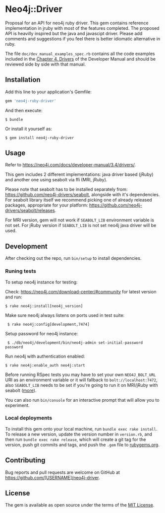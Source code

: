# Neo4j::Driver

Proposal for an API for neo4j ruby driver. This gem contains reference implementation in jruby with most of the features
completed.
The proposed API is heavilly inspired but the java and javascipt driver. Please add comments and suggestions if you feel there 
is better idiomatic alternative in ruby.

The file `doc/dev_manual_examples_spec.rb` contains all the code examples included in the 
[Chapter 4. Drivers][https://neo4j.com/docs/developer-manual/3.4/drivers/] of the Developer Manual and should be 
reviewed side by side with that manual.

## Installation

Add this line to your application's Gemfile:

```ruby
gem 'neo4j-ruby-driver'
```

And then execute:

    $ bundle

Or install it yourself as:

    $ gem install neo4j-ruby-driver

## Usage

Refer to https://neo4j.com/docs/developer-manual/3.4/drivers/.

This gem includes 2 different implementations: java driver based (jRuby) and another one using seabolt via ffi (MRI, jRuby).
     
Please note that seabolt has to be installed separately from: https://github.com/neo4j-drivers/seabolt, alongside with it's dependencies.
For seabolt library itself we recommend picking one of already released packages, appropriate for your platform: https://github.com/neo4j-drivers/seabolt/releases.     

For MRI version, gem will not work if `SEABOLT_LIB` environment variable is not set. 
For jRuby version if `SEABOLT_LIB` is not set neo4j java driver will be used.

## Development

After checking out the repo, run `bin/setup` to install dependencies. 

### Runing tests
To setup neo4j instance for testing:

Check: https://neo4j.com/download-center/#community for latest version and run:
   
    $ rake neo4j:install[neo4j_version]
    
Make sure neo4j always listens on ports used in test suite:    
    
     $ rake neo4j:config[development,7474]
     
Setup password for neo4j instance:     
     
     $ ./db/neo4j/development/bin/neo4j-admin set-initial-password password
     
Run neo4j with authentication enabled:
    
    $ rake neo4j:enable_auth neo4j:start     
    
Before running RSpec tests you may have to set your own `NEO4J_BOLT_URL` URI as an environment variable or it will
fallback to `bolt://localhost:7472`, also `SEABOLT_LIB` needs to be set if you're going to run it on MRI/jRuby with seabolt ([more](#usage)). 

You can also run `bin/console` for an interactive prompt that will allow you to experiment.

### Local deployments

To install this gem onto your local machine, run `bundle exec rake install`. To release a new version, update the version number in `version.rb`, and then run `bundle exec rake release`, which will create a git tag for the version, push git commits and tags, and push the `.gem` file to [rubygems.org](https://rubygems.org).
    
## Contributing

Bug reports and pull requests are welcome on GitHub at https://github.com/[USERNAME]/neo4j-driver.

## License

The gem is available as open source under the terms of the [MIT License](https://opensource.org/licenses/MIT).


[https://neo4j.com/docs/developer-manual/3.4/drivers/]: https://neo4j.com/docs/developer-manual/3.4/drivers/

[https://neo4j.com/docs/developer-manual/3.4/drivers/]: https://neo4j.com/docs/developer-manual/3.4/drivers/
